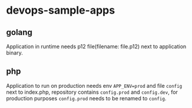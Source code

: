 # devops-sample-apps

## golang

Application in runtime needs p12 file(filename: file.p12) next to 
application binary.

## php

Application to run on production needs env `APP_ENV=prod` and 
file `config` next to index.php, repository contains `config.prod` 
and `config.dev`, for production purposes `config.prod` needs to 
be renamed to `config`. 
